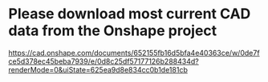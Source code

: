 # Please download most current CAD data from the Onshape project

https://cad.onshape.com/documents/652155fb16d5bfa4e40363ce/w/0de7fce5d378ec45beba7939/e/0d8c25df57177126b288434d?renderMode=0&uiState=625ea9d8e834cc0b1de181cb
